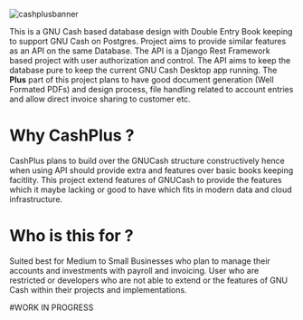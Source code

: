 ![cashplusbanner](https://github.com/user-attachments/assets/1e0987b6-6054-4961-b3bb-abfc96bb6c15)


This is a GNU Cash based database design with Double Entry Book keeping to support GNU Cash on Postgres. Project aims to provide similar features as an API on the same Database.
The API is a Django Rest Framework based project with user authorization and control. The API aims to keep the database pure to keep the current GNU Cash Desktop app running.
The **Plus** part of this project plans to have good document generation (Well Formated PDFs) and design process, file handling related to account entries and allow direct invoice sharing to customer etc.

# Why CashPlus ?
CashPlus plans to build over the GNUCash structure constructively hence when using API should provide extra and features over basic books keeping facitlity.
This project extend features of GNUCash to provide the features which it maybe lacking or good to have which fits in modern data and cloud infrastructure.

# Who is this for ?
Suited best for Medium to Small Businesses who plan to manage their accounts and investments with payroll and invoicing.
User who are restricted or developers who are not able to extend or the features of GNU Cash within their projects and implementations.

#WORK IN PROGRESS
